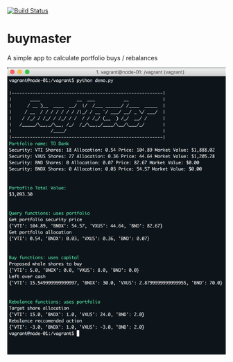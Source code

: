 [![Build Status](https://travis-ci.org/brianannis/buymaster.svg?branch=master)](https://travis-ci.org/brianannis/buymaster)

# buymaster
A simple app to calculate portfolio buys / rebalances

![alt text](https://raw.githubusercontent.com/brianannis/buymaster/master/src/hero.png "Demonstration")

